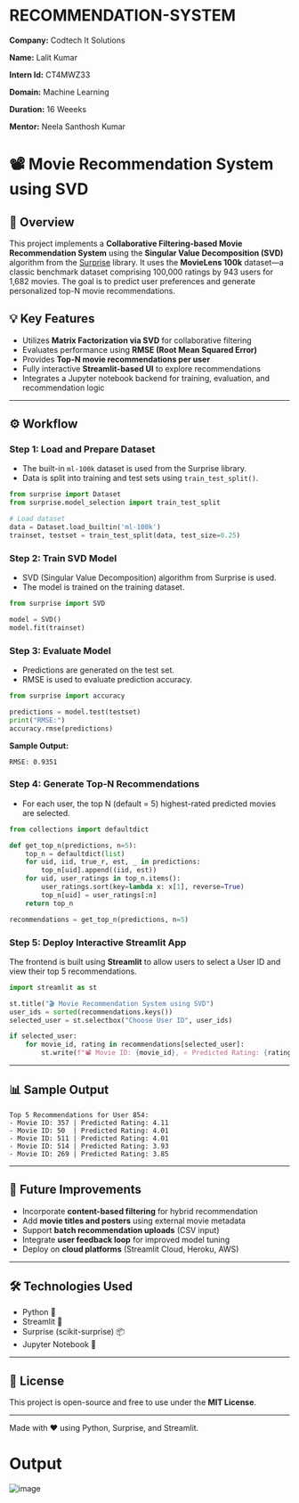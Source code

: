 # RECOMMENDATION-SYSTEM

**Company:** Codtech It Solutions

**Name:** Lalit Kumar

**Intern Id:** CT4MWZ33

**Domain:** Machine Learning

**Duration:** 16 Weeeks

**Mentor:** Neela Santhosh Kumar

# 📽️ Movie Recommendation System using SVD

## 📌 Overview

This project implements a **Collaborative Filtering-based Movie Recommendation System** using the **Singular Value Decomposition (SVD)** algorithm from the [Surprise](http://surpriselib.com/) library. It uses the **MovieLens 100k** dataset—a classic benchmark dataset comprising 100,000 ratings by 943 users for 1,682 movies. The goal is to predict user preferences and generate personalized top-N movie recommendations.

## 💡 Key Features

* Utilizes **Matrix Factorization via SVD** for collaborative filtering
* Evaluates performance using **RMSE (Root Mean Squared Error)**
* Provides **Top-N movie recommendations per user**
* Fully interactive **Streamlit-based UI** to explore recommendations
* Integrates a Jupyter notebook backend for training, evaluation, and recommendation logic

---

## ⚙️ Workflow

### Step 1: Load and Prepare Dataset

* The built-in `ml-100k` dataset is used from the Surprise library.
* Data is split into training and test sets using `train_test_split()`.

```python
from surprise import Dataset
from surprise.model_selection import train_test_split

# Load dataset
data = Dataset.load_builtin('ml-100k')
trainset, testset = train_test_split(data, test_size=0.25)
```

### Step 2: Train SVD Model

* SVD (Singular Value Decomposition) algorithm from Surprise is used.
* The model is trained on the training dataset.

```python
from surprise import SVD

model = SVD()
model.fit(trainset)
```

### Step 3: Evaluate Model

* Predictions are generated on the test set.
* RMSE is used to evaluate prediction accuracy.

```python
from surprise import accuracy

predictions = model.test(testset)
print("RMSE:")
accuracy.rmse(predictions)
```

**Sample Output:**

```
RMSE: 0.9351
```

### Step 4: Generate Top-N Recommendations

* For each user, the top N (default = 5) highest-rated predicted movies are selected.

```python
from collections import defaultdict

def get_top_n(predictions, n=5):
    top_n = defaultdict(list)
    for uid, iid, true_r, est, _ in predictions:
        top_n[uid].append((iid, est))
    for uid, user_ratings in top_n.items():
        user_ratings.sort(key=lambda x: x[1], reverse=True)
        top_n[uid] = user_ratings[:n]
    return top_n

recommendations = get_top_n(predictions, n=5)
```

### Step 5: Deploy Interactive Streamlit App

The frontend is built using **Streamlit** to allow users to select a User ID and view their top 5 recommendations.

```python
import streamlit as st

st.title("🎬 Movie Recommendation System using SVD")
user_ids = sorted(recommendations.keys())
selected_user = st.selectbox("Choose User ID", user_ids)

if selected_user:
    for movie_id, rating in recommendations[selected_user]:
        st.write(f"📽️ Movie ID: {movie_id}, ⭐ Predicted Rating: {rating:.2f}")
```

---

## 📊 Sample Output

```
Top 5 Recommendations for User 854:
- Movie ID: 357 | Predicted Rating: 4.11
- Movie ID: 50  | Predicted Rating: 4.01
- Movie ID: 511 | Predicted Rating: 4.01
- Movie ID: 514 | Predicted Rating: 3.93
- Movie ID: 269 | Predicted Rating: 3.85
```

---

## 🚀 Future Improvements

* Incorporate **content-based filtering** for hybrid recommendation
* Add **movie titles and posters** using external movie metadata
* Support **batch recommendation uploads** (CSV input)
* Integrate **user feedback loop** for improved model tuning
* Deploy on **cloud platforms** (Streamlit Cloud, Heroku, AWS)

---

## 🛠️ Technologies Used

* Python 🐍
* Streamlit 🚀
* Surprise (scikit-surprise) 📦
* Jupyter Notebook 📓

---

## 📖 License

This project is open-source and free to use under the **MIT License**.

---

Made with ❤️ using Python, Surprise, and Streamlit.

# Output
![image](https://github.com/user-attachments/assets/39c63a54-f779-4543-9632-fb92f0c0c753)
